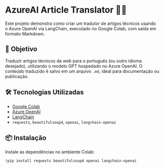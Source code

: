# AzureAI Article Translator 🧠🌐

Este projeto demonstra como criar um tradutor de artigos técnicos usando o Azure OpenAI via LangChain, executado no Google Colab, com saída em formato Markdown.

## 🚀 Objetivo

Traduzir artigos técnicos da web para o português (ou outro idioma desejado), utilizando o modelo GPT hospedado no Azure OpenAI. O conteúdo traduzido é salvo em um arquivo `.md`, ideal para documentação ou publicação.

## 🛠 Tecnologias Utilizadas

- [Google Colab](https://colab.research.google.com/)
- [Azure OpenAI](https://learn.microsoft.com/en-us/azure/cognitive-services/openai/)
- [LangChain](https://python.langchain.com/)
- `requests`, `beautifulsoup4`, `openai`, `langchain-openai`

## 📦 Instalação

Instale as dependências no ambiente Colab:

```bash
!pip install requests beautifulsoup4 openai langchain-openai
